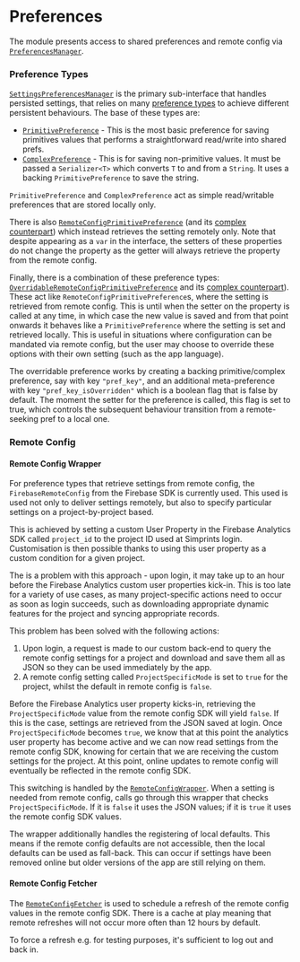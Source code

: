 # Preferences

The module presents access to shared preferences and remote config via
[`PreferencesManager`](./PreferencesManager.kt).

### Preference Types

[`SettingsPreferencesManager`](./settings/SettingsPreferencesManager.kt)
is the primary sub-interface that handles persisted settings, that
relies on many [preference types](./preferenceType) to achieve different
persistent behaviours. The base of these types are:

- [`PrimitivePreference`](./preferenceType/PrimitivePreference.kt) -
  This is the most basic preference for saving primitives values that
  performs a straightforward read/write into shared prefs.
- [`ComplexPreference`](./preferenceType/ComplexPreference.kt) - This is
  for saving non-primitive values. It must be passed a `Serializer<T>`
  which converts `T` to and from a `String`. It uses a backing
  `PrimitivePreference` to save the string.

`PrimitivePreference` and `ComplexPreference` act as simple
read/writable preferences that are stored locally only.

There is also
[`RemoteConfigPrimitivePreference`](./preferenceType/remoteConfig/RemoteConfigPrimitivePreference.kt)
(and its
[complex counterpart](./preferenceType/remoteConfig/RemoteConfigComplexPreference.kt))
which instead retrieves the setting remotely only. Note that despite
appearing as a `var` in the interface, the setters of these properties
do not change the property as the getter will always retrieve the
property from the remote config.

Finally, there is a combination of these preference types:
[`OverridableRemoteConfigPrimitivePreference`](./preferenceType/remoteConfig/overridable/OverridableRemoteConfigPrimitivePreference.kt)
and its
[complex counterpart](./preferenceType/remoteConfig/overridable/OverridableRemoteConfigComplexPreference.kt)).
These act like `RemoteConfigPrimitivePreference`s, where the setting is
retrieved from remote config. This is until when the setter on the
property is called at any time, in which case the new value is saved and
from that point onwards it behaves like a `PrimitivePreference` where
the setting is set and retrieved locally. This is useful in situations
where configuration can be mandated via remote config, but the user may
choose to override these options with their own setting (such as the app
language).

The overridable preference works by creating a backing primitive/complex
preference, say with key `"pref_key"`, and an additional meta-preference
with key `"pref_key_isOverridden"` which is a boolean flag that is false
by default. The moment the setter for the preference is called, this
flag is set to true, which controls the subsequent behaviour transition
from a remote-seeking pref to a local one.

### Remote Config

#### Remote Config Wrapper

For preference types that retrieve settings from remote config, the
`FirebaseRemoteConfig` from the Firebase SDK is currently used. This
used is used not only to deliver settings remotely, but also to specify
particular settings on a project-by-project based.

This is achieved by setting a custom User Property in the Firebase
Analytics SDK called `project_id` to the project ID used at Simprints
login. Customisation is then possible thanks to using this user property
as a custom condition for a given project.

The is a problem with this approach - upon login, it may take up to an
hour before the Firebase Analytics custom user properties kick-in. This
is too late for a variety of use cases, as many project-specific actions
need to occur as soon as login succeeds, such as downloading appropriate
dynamic features for the project and syncing appropriate records.

This problem has been solved with the following actions:

1. Upon login, a request is made to our custom back-end to query the
   remote config settings for a project and download and save them all
   as JSON so they can be used immediately by the app.
2. A remote config setting called `ProjectSpecificMode` is set to `true`
   for the project, whilst the default in remote config is
   `false`.

Before the Firebase Analytics user property kicks-in, retrieving the
`ProjectSpecificMode` value from the remote config SDK will yield
`false`. If this is the case, settings are retrieved from the JSON saved
at login. Once `ProjectSpecificMode` becomes `true`, we know that at
this point the analytics user property has become active and we can now
read settings from the remote config SDK, knowing for certain that we
are receiving the custom settings for the project. At this point, online
updates to remote config will eventually be reflected in the remote
config SDK.

This switching is handled by the
[`RemoteConfigWrapper`](./RemoteConfigWrapper.kt). When a setting is
needed from remote config, calls go through this wrapper that checks
`ProjectSpecificMode`. If it is `false` it uses the JSON values; if it
is `true` it uses the remote config SDK values.

The wrapper additionally handles the registering of local defaults. This
means if the remote config defaults are not accessible, then the local
defaults can be used as fall-back. This can occur if settings have been
removed online but older versions of the app are still relying on them.

#### Remote Config Fetcher

The [`RemoteConfigFetcher`](./RemoteConfigFetcher.kt) is used to
schedule a refresh of the remote config values in the remote config SDK.
There is a cache at play meaning that remote refreshes will not occur
more often than 12 hours by default.

To force a refresh e.g. for testing purposes, it's sufficient to log out
and back in.
